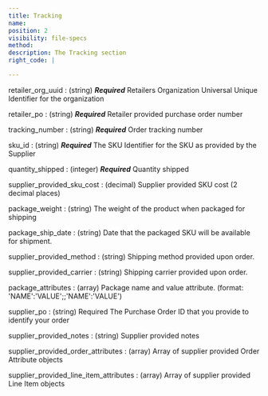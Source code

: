 ```yaml
---
title: Tracking
name:
position: 2
visibility: file-specs
method:
description: The Tracking section
right_code: |

---
```


retailer_org_uuid
: (string) ***Required*** Retailers Organization Universal Unique Identifier for the organization

retailer_po
: (string) ***Required*** Retailer provided purchase order number

tracking_number
: (string) ***Required*** Order tracking number

sku_id
: (string) ***Required*** The SKU Identifier for the SKU as provided by the Supplier

quantity_shipped
: (integer) ***Required*** Quantity shipped

supplier_provided_sku_cost
: (decimal) Supplier provided SKU cost (2 decimal places)

package_weight
: (string) The weight of the product when packaged for shipping

package_ship_date
: (string) Date that the packaged SKU will be available for shipment.

supplier_provided_method
: (string) Shipping method provided upon order.

supplier_provided_carrier
: (string) Shipping carrier provided upon order.

package_attributes
: (array) Package name and value attribute. (format: 'NAME':'VALUE';;'NAME':'VALUE')

supplier_po
: (string) Required The Purchase Order ID that you provide to identify your order

supplier_provided_notes
: (string) Supplier provided notes

supplier_provided_order_attributes
: (array) Array of supplier provided Order Attribute objects

supplier_provided_line_item_attributes
: (array) Array of supplier provided Line Item objects